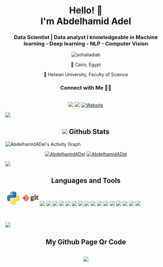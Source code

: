 

<h1 align="center">Hello! 👋<br> I'm Abdelhamid Adel</h1>
<h3 align="center">Data Scientist | Data analyst l knowledgeable in Machine learning - Deep learning - NLP - Computer Vision</h3>
<p align="center"> <img src="https://komarev.com/ghpvc/?username=AbdelhamidADel&label=Profile%20views&color=0e75b6&style=flat" alt="sohailadiab" /> </p>



<p align="center"> 📍 Cairo, Egypt</p>
<p align="center"> 🏫 Helwan University, Faculty of Science</p>

<h3 align="center">Connect with Me 🤝🏻</h3>

 <p align="center">

<br>	
<a target="_blank" href="https://www.linkedin.com/in/abdelhamid-adel-9523441ab/"><img src="https://img.shields.io/badge/-LinkedIn-0077B5?style=for-the-badge&logo=Linkedin&logoColor=white"></img></a>
<a target="_blank" href="mailto:abdelhamidadel67@gmail.com"><img src="https://img.shields.io/badge/-Gmail-D14836?style=for-the-badge&logo=Gmail&logoColor=white"></img></a>
<a target="_blank" href="https://abdelhamidadel.github.io/"><img alt="Website" src="https://img.shields.io/website?style=for-the-badge&up_message=portfolio&url=https%3A%2F%2Fkkvanonymous.github.io%2F"></a>
<br>
</p>



<img src="https://user-images.githubusercontent.com/73097560/115834477-dbab4500-a447-11eb-908a-139a6edaec5c.gif"></a>

<h2 align="center"><img src="https://media.giphy.com/media/iY8CRBdQXODJSCERIr/giphy.gif" width="25"> <b>Github Stats</b></h2>


<img alt="AbdelhamidADel's Activity Graph" src="https://github-readme-activity-graph.cyclic.app/graph/?username=AbdelhamidADel&bg_color=1F222E&color=F8D866&line=F85D7F&point=FFFFFF&hide_border=true" />

<p align="center">
    <a href="https://github.com/AbdelhamidADel"><img src="https://github-profile-summary-cards.vercel.app/api/cards/profile-details?username=AbdelhamidADel&theme=tokyonight&hide_border=true"  width="520" alt="AbdelhamidADel"/></a>
<a href="https://github.com/AbdelhamidADel"><img src="https://github-readme-stats.vercel.app/api/top-langs?username=AbdelhamidADel&show_icons=true&locale=en&layout=compact&theme=tokyonight" width="320"  alt="AbdelhamidADel"/></a>
</p>

<img src="https://user-images.githubusercontent.com/73097560/115834477-dbab4500-a447-11eb-908a-139a6edaec5c.gif"></a>

<h2 align="center">Languages and Tools</h2>
<code><img height="50" src="https://raw.githubusercontent.com/devicons/devicon/master/icons/python/python-original.svg"></code>
<code><img height="50" src="https://raw.githubusercontent.com/github/explore/80688e429a7d4ef2fca1e82350fe8e3517d3494d/topics/git/git.png"></code>
<code><img height="50" src="https://github.com/microsoft/PowerBI-Icons/blob/main/PNG/Power-BI.png"></code>
<code><img height="50" src="https://upload.wikimedia.org/wikipedia/commons/3/38/Jupyter_logo.svg"></code>
<code><img height="50" src="https://icon-library.com/images/terminal-icon-png/terminal-icon-png-0.jpg"></code>
<code><img height="50" src="https://img.icons8.com/color/344/visual-studio-code-2019.png"></code>
<code><img height="50" src="https://img.icons8.com/color/344/microsoft-excel-2019--v1.png"></code>
<code><img height="50" src="https://encrypted-tbn0.gstatic.com/images?q=tbn:ANd9GcQ8lKxY08kSiKtFzvscOFI2HhjPq8YfsSY9exxmCZ379jTrcXk&s"></code>
<code><img height="50" src="https://cdn-icons-png.flaticon.com/512/288/288882.png"></code>
<code><img height="50" src="https://img.icons8.com/color/512/bootstrap.png"></code>
<code><img height="50" src="https://cdn-icons-png.flaticon.com/512/5968/5968267.png"></code>
<code><img height="50" src="https://cdn-icons-png.flaticon.com/512/5968/5968242.png"></code>
<code><img height="50" src="https://img.icons8.com/ios/344/flask.png"></code>
<code><img height="50" src="https://www.svgrepo.com/show/353809/google-data-studio.svg"></code>
<code><img height="50" src="https://streamlit.io/images/brand/streamlit-mark-color.png"></code>
<code><img height="50" src="https://logos-download.com/wp-content/uploads/2021/01/Scikit_Learn_Logo-700x378.png"></code>
<code><img height="50" src="https://www.vectorlogo.zone/logos/tensorflow/tensorflow-ar21.svg"></code>
<code><img height="50" src="https://www.vectorlogo.zone/logos/plot_ly/plot_ly-icon.svg"></code>

<br><br>
<img src="https://user-images.githubusercontent.com/73097560/115834477-dbab4500-a447-11eb-908a-139a6edaec5c.gif"></a>

<h2 align="center">My Github Page Qr Code</h2>
<h2 align="center"><img height="400" src="https://user-images.githubusercontent.com/104658866/217286787-5332d1d0-d34e-4b14-9410-c0ebc16b045f.png"></h2>
